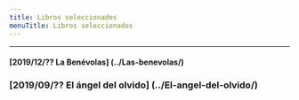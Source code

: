 ```yaml
---
title: Libros seleccionados
menuTitle: Libros seleccionados
---
```

***
#### [2019/12/?? La Benévolas] (../Las-benevolas/)
### [2019/09/?? El ángel del olvido] (../El-angel-del-olvido/)